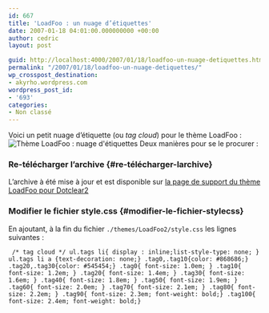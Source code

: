```yaml
---
id: 667
title: 'LoadFoo : un nuage d’étiquettes'
date: 2007-01-18 04:01:00.000000000 +00:00
author: cedric
layout: post

guid: http://localhost:4000/2007/01/18/loadfoo-un-nuage-detiquettes.html
permalink: "/2007/01/18/loadfoo-un-nuage-detiquettes/"
wp_crosspost_destination:
- akyrho.wordpress.com
wordpress_post_id:
- '693'
categories:
- Non classé
---
```

Voici un petit nuage d’étiquette (ou _tag cloud_) pour le thème LoadFoo :![Thème LoadFoo : nuage d'étiquettes](/images/images/LoadFoo-tagcloud.png) Deux manières pour se le procurer :

### Re-télécharger l’archive {#re-télécharger-larchive}

L’archive à été mise à jour et est disponible sur [la page de support du thème LoadFoo pour Dotclear2](/blog/2007/01/14/LoadFoo-pour-DotClear2)

### Modifier le fichier style.css {#modifier-le-fichier-stylecss}

En ajoutant, à la fin du fichier <code class="highlighter-rouge">./themes/LoadFoo2/style.css</code> les lignes suivantes :

<div class="highlighter-rouge">
  <div class="highlight">
    <pre class="highlight"><code> /* tag cloud */ ul.tags li{ display : inline;list-style-type: none; } ul.tags li a {text-decoration: none;} .tag0,.tag10{color: #868686;} .tag20,.tag30{color: #545454;} .tag0{ font-size: 1.0em; } .tag10{ font-size: 1.2em; } .tag20{ font-size: 1.4em; } .tag30{ font-size: 1.6em; } .tag40{ font-size: 1.8em; } .tag50{ font-size: 1.9em; } .tag60{ font-size: 2.0em; } .tag70{ font-size: 2.1em; } .tag80{ font-size: 2.2em; } .tag90{ font-size: 2.3em; font-weight: bold;} .tag100{ font-size: 2.4em; font-weight: bold;}
</code></pre>
  </div>
</div>